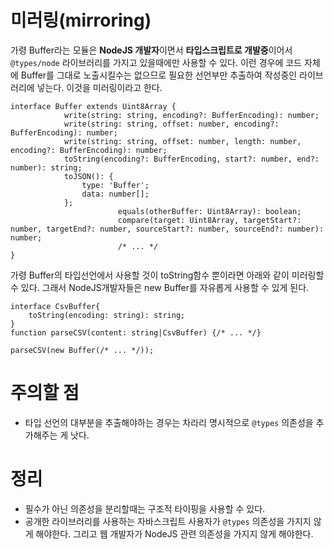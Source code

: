 # 미러링(mirroring)

가령 Buffer라는 모듈은 **NodeJS 개발자**이면서 **타입스크립트로 개발중**이어서 `@types/node` 라이브러리를 가지고 있을때에만 사용할 수 있다. 이런 경우에 코드 자체에 Buffer를 그대로 노출시킬수는 없으므로 필요한 선언부만 추출하여 작성중인 라이브러리에 넣는다. 이것을 미러링이라고 한다.

```tsx
interface Buffer extends Uint8Array {
            write(string: string, encoding?: BufferEncoding): number;
            write(string: string, offset: number, encoding?: BufferEncoding): number;
            write(string: string, offset: number, length: number, encoding?: BufferEncoding): number;
            toString(encoding?: BufferEncoding, start?: number, end?: number): string;
            toJSON(): {
                type: 'Buffer';
                data: number[];
            };
						equals(otherBuffer: Uint8Array): boolean;
						compare(target: Uint8Array, targetStart?: number, targetEnd?: number, sourceStart?: number, sourceEnd?: number): number;
						/* ... */
}
```

가령 Buffer의 타입선언에서 사용할 것이 toString함수 뿐이라면 아래와 같이 미러링할 수 있다. 그래서 NodeJS개발자들은 new Buffer를 자유롭게 사용할 수 있게 된다.

```tsx
interface CsvBuffer{
	toString(encoding: string): string;
}
function parseCSV(content: string|CsvBuffer) {/* ... */}

parseCSV(new Buffer(/* ... */));
```

# 주의할 점

- 타입 선언의 대부분을 추출해야하는 경우는 차라리 명시적으로 `@types` 의존성을 추가해주는 게 낫다.

# 정리

- 필수가 아닌 의존성을 분리할때는 구조적 타이핑을 사용할 수 있다.
- 공개한 라이브러리를 사용하는 자바스크립트 사용자가 `@types` 의존성을 가지지 않게 해야한다. 그리고 웹 개발자가 NodeJS 관련 의존성을 가지지 않게 해야한다.